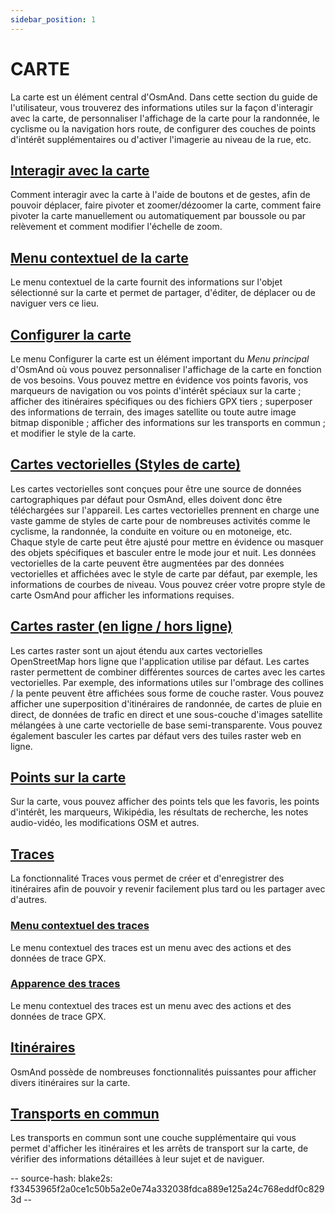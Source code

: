 ```yaml
---
sidebar_position: 1
---
```


# CARTE

La carte est un élément central d'OsmAnd. Dans cette section du guide de l'utilisateur, vous trouverez des informations utiles sur la façon d'interagir avec la carte, de personnaliser l'affichage de la carte pour la randonnée, le cyclisme ou la navigation hors route, de configurer des couches de points d'intérêt supplémentaires ou d'activer l'imagerie au niveau de la rue, etc.

## [Interagir avec la carte](./interact-with-map.md)

Comment interagir avec la carte à l'aide de boutons et de gestes, afin de pouvoir déplacer, faire pivoter et zoomer/dézoomer la carte, comment faire pivoter la carte manuellement ou automatiquement par boussole ou par relèvement et comment modifier l'échelle de zoom.

## [Menu contextuel de la carte](./map-context-menu.md)

Le menu contextuel de la carte fournit des informations sur l'objet sélectionné sur la carte et permet de partager, d'éditer, de déplacer ou de naviguer vers ce lieu.

## [Configurer la carte](./configure-map-menu.md)

Le menu Configurer la carte est un élément important du *Menu principal* d'OsmAnd où vous pouvez personnaliser l'affichage de la carte en fonction de vos besoins. Vous pouvez mettre en évidence vos points favoris, vos marqueurs de navigation ou vos points d'intérêt spéciaux sur la carte ; afficher des itinéraires spécifiques ou des fichiers GPX tiers ; superposer des informations de terrain, des images satellite ou toute autre image bitmap disponible ; afficher des informations sur les transports en commun ; et modifier le style de la carte.

## [Cartes vectorielles (Styles de carte)](./vector-maps.md)

Les cartes vectorielles sont conçues pour être une source de données cartographiques par défaut pour OsmAnd, elles doivent donc être téléchargées sur l'appareil. Les cartes vectorielles prennent en charge une vaste gamme de styles de carte pour de nombreuses activités comme le cyclisme, la randonnée, la conduite en voiture ou en motoneige, etc. Chaque style de carte peut être ajusté pour mettre en évidence ou masquer des objets spécifiques et basculer entre le mode jour et nuit. Les données vectorielles de la carte peuvent être augmentées par des données vectorielles et affichées avec le style de carte par défaut, par exemple, les informations de courbes de niveau. Vous pouvez créer votre propre style de carte OsmAnd pour afficher les informations requises.

## [Cartes raster (en ligne / hors ligne)](./raster-maps.md)

Les cartes raster sont un ajout étendu aux cartes vectorielles OpenStreetMap hors ligne que l'application utilise par défaut. Les cartes raster permettent de combiner différentes sources de cartes avec les cartes vectorielles. Par exemple, des informations utiles sur l'ombrage des collines / la pente peuvent être affichées sous forme de couche raster. Vous pouvez afficher une superposition d'itinéraires de randonnée, de cartes de pluie en direct, de données de trafic en direct et une sous-couche d'images satellite mélangées à une carte vectorielle de base semi-transparente. Vous pouvez également basculer les cartes par défaut vers des tuiles raster web en ligne.

## [Points sur la carte](./point-layers-on-map.md)

Sur la carte, vous pouvez afficher des points tels que les favoris, les points d'intérêt, les marqueurs, Wikipédia, les résultats de recherche, les notes audio-vidéo, les modifications OSM et autres.

## [Traces](./tracks)

La fonctionnalité Traces vous permet de créer et d'enregistrer des itinéraires afin de pouvoir y revenir facilement plus tard ou les partager avec d'autres.

### [Menu contextuel des traces](./tracks/track-context-menu.md)

Le menu contextuel des traces est un menu avec des actions et des données de trace GPX.

### [Apparence des traces](./tracks/appearance.md)

Le menu contextuel des traces est un menu avec des actions et des données de trace GPX.

## [Itinéraires](./routes.md)

OsmAnd possède de nombreuses fonctionnalités puissantes pour afficher divers itinéraires sur la carte.

## [Transports en commun](./public-transport.md)

Les transports en commun sont une couche supplémentaire qui vous permet d'afficher les itinéraires et les arrêts de transport sur la carte, de vérifier des informations détaillées à leur sujet et de naviguer.

-- source-hash: blake2s: f33453965f2a0ce1c50b5a2e0e74a332038fdca889e125a24c768eddf0c8293d --
